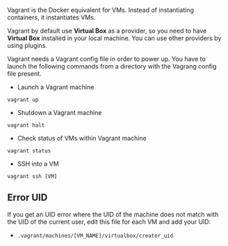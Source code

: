 Vagrant is the Docker equivalent for VMs. Instead of instantiating containers, it instantiates VMs.

Vagrant by default use **Virtual Box** as a provider, so you need to have **Virtual Box** installed in your local machine. You can use other providers by using plugins.

Vagrant needs a Vagrant config file in order to power up. You have to launch the following commands from a directory with the Vagrang config file present.

- Launch a Vagrant machine
```
vagrant up
```

- Shutdown a Vagrant machine
```
vagrant halt
```

- Check status of VMs within Vagrant machine
```
vagrant status
```

- SSH into a VM
```
vagrant ssh [VM]
```

## Error UID

If you get an UID error where the UID of the machine does not match with the UID of the current user, edit this file for each VM and add your UID:

- `.vagrant/machines/[VM_NAME]/virtualbox/creator_uid`
